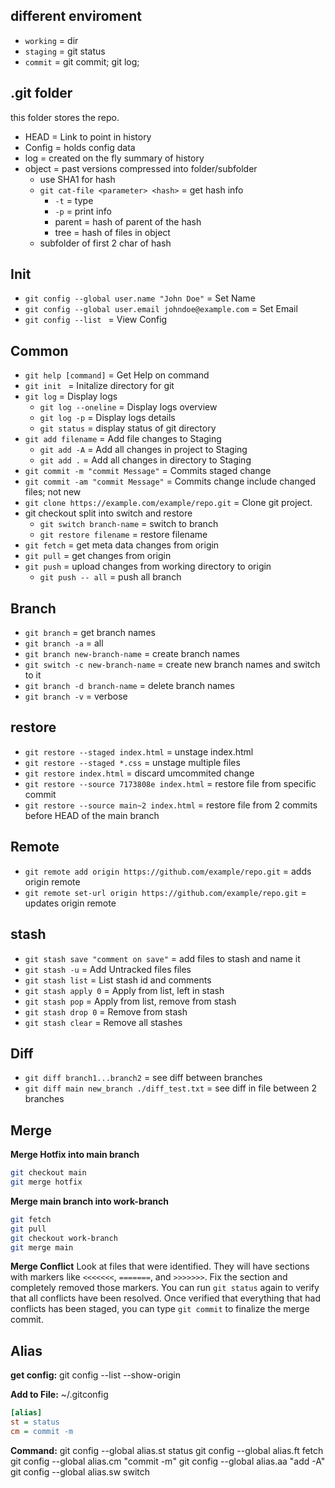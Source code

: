 ## different enviroment
- `working` = dir
- `staging` = git status
- `commit` = git commit; git log;

## .git folder
this folder stores the repo.
- HEAD = Link to point in history
- Config = holds config data
- log = created on the fly summary of history
- object = past versions compressed into folder/subfolder
  - use SHA1 for hash
  - `git cat-file <parameter> <hash>` = get hash info
    - `-t` = type
    - `-p` = print info 
    - parent = hash of parent of the hash
    - tree = hash of files in object
  - subfolder of first 2 char of hash


## Init
- `git config --global user.name "John Doe"` = Set Name
- `git config --global user.email johndoe@example.com` = Set Email
- `git config --list ` = View Config


## Common
- `git help [command]` = Get Help on command
- `git init ` = Initalize directory for git
- `git log` = Display logs
  - `git log --oneline` = Display logs overview
  - `git log -p` = Display logs details
  - `git status` = display status of git directory
- `git add filename` = Add file changes to Staging
  - `git add -A` = Add all changes in project to Staging
  - `git add .` = Add all changes in directory to Staging
- `git commit -m "commit Message"` = Commits staged change
- `git commit -am "commit Message"` = Commits change include changed files; not new
- `git clone https://example.com/example/repo.git` = Clone git project.
- git checkout split into switch and restore 
  - `git switch branch-name` = switch to branch
  - `git restore filename` = restore filename
- `git fetch` = get meta data changes from origin
- `git pull` = get changes from origin
- `git push` =  upload changes from working directory to origin
  - `git push -- all` = push all branch

## Branch
- `git branch` = get branch names
- `git branch -a` = all
- `git branch new-branch-name` = create branch names
- `git switch -c new-branch-name` = create new branch names and switch to it
- `git branch -d branch-name` = delete branch names
- `git branch -v` = verbose

## restore
- `git restore --staged index.html` = unstage index.html
- `git restore --staged *.css` = unstage multiple files
- `git restore index.html` = discard umcommited change
- `git restore --source 7173808e index.html` = restore file from specific commit
- `git restore --source main~2 index.html` = restore file from 2 commits before HEAD of the main branch

## Remote
- `git remote add origin https://github.com/example/repo.git` = adds origin remote
- `git remote set-url origin https://github.com/example/repo.git` = updates origin remote

## stash
- `git stash save "comment on save"` = add files to stash and name it
- `git stash -u`      = Add Untracked files files
- `git stash list`    = List stash id and comments
- `git stash apply 0` = Apply from list, left in stash
- `git stash pop`     = Apply from list, remove from stash
- `git stash drop 0`  = Remove from stash
- `git stash clear`   = Remove all stashes

## Diff
- `git diff branch1...branch2` = see diff between branches
- `git diff main new_branch ./diff_test.txt` = see diff in file between 2 branches

## Merge
**Merge Hotfix into main branch**
```sh
git checkout main
git merge hotfix
```

**Merge main branch into work-branch**
```sh
git fetch
git pull
git checkout work-branch
git merge main
```


**Merge Conflict**
Look at files that were identified. They will have sections with markers like `<<<<<<<`, `=======`, and `>>>>>>>`. Fix the section and completely removed those markers. You can run `git status` again to verify that all conflicts have been resolved. Once verified that everything that had conflicts has been staged, you can type `git commit` to finalize the merge commit.


## Alias
**get config:** git config --list --show-origin

**Add to File:** ~/.gitconfig
```ini
[alias]
st = status
cm = commit -m
```

**Command:**
git config --global alias.st status
git config --global alias.ft fetch
git config --global alias.cm "commit -m"
git config --global alias.aa "add -A"
git config --global alias.sw switch

